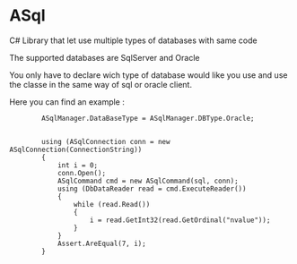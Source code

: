 # ASql

C# Library that let use multiple types of databases with same code

The supported databases are SqlServer and Oracle

You only have to declare wich type of database would like you use and use the classe in the same way of sql or oracle client.

Here you can find an example : 

            ASqlManager.DataBaseType = ASqlManager.DBType.Oracle;


            using (ASqlConnection conn = new ASqlConnection(ConnectionString))
            {
                int i = 0;
                conn.Open();
                ASqlCommand cmd = new ASqlCommand(sql, conn);
                using (DbDataReader read = cmd.ExecuteReader())
                {
                    while (read.Read())
                    {
                        i = read.GetInt32(read.GetOrdinal("nvalue"));  
                    }
                }
                Assert.AreEqual(7, i);
            }
